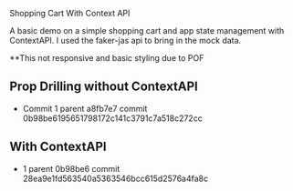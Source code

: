 Shopping Cart  With Context API

A basic demo on a simple shopping cart and app state management with ContextAPI. I used the faker-jas api to bring in the mock data.

**This not responsive and basic styling due to POF

## Prop Drilling without ContextAPI
 - Commit 1 parent a8fb7e7 commit 0b98be6195651798172c141c3791c7a518c272cc
 
 ## With ContextAPI
 - 1 parent 0b98be6 commit 28ea9e1fd563540a5363546bcc615d2576a4fa8c
